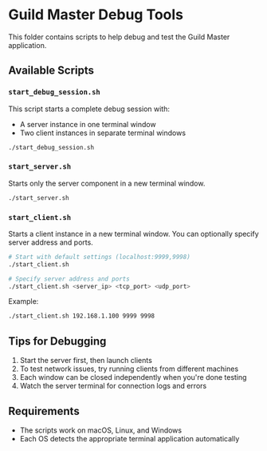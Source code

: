 # Guild Master Debug Tools

This folder contains scripts to help debug and test the Guild Master application.

## Available Scripts

### `start_debug_session.sh`

This script starts a complete debug session with:
- A server instance in one terminal window
- Two client instances in separate terminal windows

```bash
./start_debug_session.sh
```

### `start_server.sh`

Starts only the server component in a new terminal window.

```bash
./start_server.sh
```

### `start_client.sh`

Starts a client instance in a new terminal window. You can optionally specify server address and ports.

```bash
# Start with default settings (localhost:9999,9998)
./start_client.sh

# Specify server address and ports
./start_client.sh <server_ip> <tcp_port> <udp_port>
```

Example:
```bash
./start_client.sh 192.168.1.100 9999 9998
```

## Tips for Debugging

1. Start the server first, then launch clients
2. To test network issues, try running clients from different machines
3. Each window can be closed independently when you're done testing
4. Watch the server terminal for connection logs and errors

## Requirements

- The scripts work on macOS, Linux, and Windows
- Each OS detects the appropriate terminal application automatically 